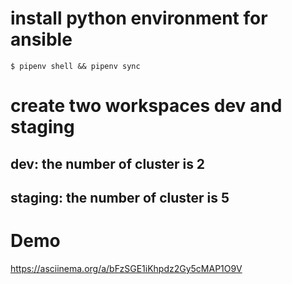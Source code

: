 # install python environment for ansible
```
$ pipenv shell && pipenv sync
```

# create two workspaces dev and staging
## dev: the number of cluster is 2
## staging: the number of cluster is 5

# Demo
https://asciinema.org/a/bFzSGE1iKhpdz2Gy5cMAP1O9V